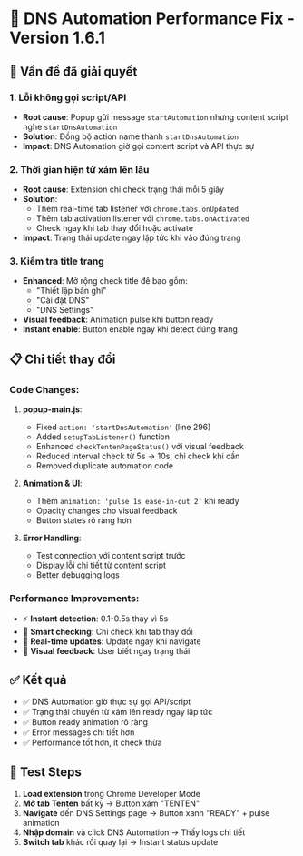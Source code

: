 # 🚀 DNS Automation Performance Fix - Version 1.6.1

## 🎯 Vấn đề đã giải quyết

### 1. **Lỗi không gọi script/API**
- **Root cause**: Popup gửi message `startAutomation` nhưng content script nghe `startDnsAutomation`
- **Solution**: Đồng bộ action name thành `startDnsAutomation`
- **Impact**: DNS Automation giờ gọi content script và API thực sự

### 2. **Thời gian hiện từ xám lên lâu**
- **Root cause**: Extension chỉ check trạng thái mỗi 5 giây
- **Solution**: 
  - Thêm real-time tab listener với `chrome.tabs.onUpdated`
  - Thêm tab activation listener với `chrome.tabs.onActivated`
  - Check ngay khi tab thay đổi hoặc activate
- **Impact**: Trạng thái update ngay lập tức khi vào đúng trang

### 3. **Kiểm tra title trang**
- **Enhanced**: Mở rộng check title để bao gồm:
  - "Thiết lập bản ghi"
  - "Cài đặt DNS" 
  - "DNS Settings"
- **Visual feedback**: Animation pulse khi button ready
- **Instant enable**: Button enable ngay khi detect đúng trang

## 📋 Chi tiết thay đổi

### Code Changes:
1. **popup-main.js**:
   - Fixed `action: 'startDnsAutomation'` (line 296)
   - Added `setupTabListener()` function
   - Enhanced `checkTentenPageStatus()` với visual feedback
   - Reduced interval check từ 5s → 10s, chỉ check khi cần
   - Removed duplicate automation code

2. **Animation & UI**:
   - Thêm `animation: 'pulse 1s ease-in-out 2'` khi ready
   - Opacity changes cho visual feedback
   - Button states rõ ràng hơn

3. **Error Handling**:
   - Test connection với content script trước
   - Display lỗi chi tiết từ content script
   - Better debugging logs

### Performance Improvements:
- ⚡ **Instant detection**: 0.1-0.5s thay vì 5s
- 🎯 **Smart checking**: Chỉ check khi tab thay đổi
- 🔄 **Real-time updates**: Update ngay khi navigate
- 📱 **Visual feedback**: User biết ngay trạng thái

## ✅ Kết quả

- ✅ DNS Automation giờ thực sự gọi API/script
- ✅ Trạng thái chuyển từ xám lên ready ngay lập tức  
- ✅ Button ready animation rõ ràng
- ✅ Error messages chi tiết hơn
- ✅ Performance tốt hơn, ít check thừa

## 🧪 Test Steps

1. **Load extension** trong Chrome Developer Mode
2. **Mở tab Tenten** bất kỳ → Button xám "TENTEN"
3. **Navigate** đến DNS Settings page → Button xanh "READY" + pulse animation
4. **Nhập domain** và click DNS Automation → Thấy logs chi tiết
5. **Switch tab** khác rồi quay lại → Instant status update
